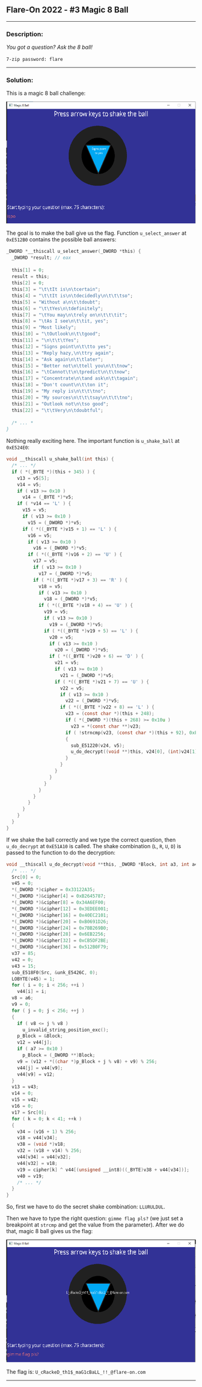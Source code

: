 ## Flare-On 2022 - #3 Magic 8 Ball
___

### Description: 

*You got a question? Ask the 8 ball!*

`7-zip password: flare`

___

### Solution:

This is a magic 8 ball challenge:

![alt text](images/intro.png "")

The goal is to make the ball give us the flag. Function `u_select_answer` at `0xE512B0`
contains the possible ball answers:
```c
_DWORD *__thiscall u_select_answer(_DWORD *this) {
  _DWORD *result; // eax

  this[1] = 0;
  result = this;
  this[2] = 0;
  this[3] = "\t\tIt is\n\tcertain";
  this[4] = "\t\tIt is\n\tdecidedly\n\t\t\tso";
  this[5] = "Without a\n\t\tdoubt";
  this[6] = "\t\tYes\n\tdefinitely";
  this[7] = "\tYou may\n\trely on\n\t\t\tit";
  this[8] = "\tAs I see\n\t\tit, yes";
  this[9] = "Most likely";
  this[10] = "\tOutlook\n\t\tgood";
  this[11] = "\n\t\t\tYes";
  this[12] = "Signs point\n\t\tto yes";
  this[13] = "Reply hazy,\n\ttry again";
  this[14] = "Ask again\n\t\tlater";
  this[15] = "Better not\n\ttell you\n\t\tnow";
  this[16] = "\tCannot\t\n\tpredict\n\t\tnow";
  this[17] = "Concentrate\n\tand ask\n\t\tagain";
  this[18] = "Don't count\n\t\ton it";
  this[19] = "My reply is\n\t\t\tno";
  this[20] = "My sources\n\t\t\tsay\n\t\t\tno";
  this[21] = "Outlook not\n\tso good";
  this[22] = "\t\tVery\n\tdoubtful";
  
  /* ... *
}
```

Nothing really exciting here. The important function is `u_shake_ball` at `0xE524E0`:
```c
void __thiscall u_shake_ball(int this) {
  /* ... */
  if ( *(_BYTE *)(this + 345) ) {
    v13 = v5[5];
    v14 = v5;
    if ( v13 >= 0x10 )
      v14 = (_BYTE *)*v5;
    if ( *v14 == 'L' ) {
      v15 = v5;
      if ( v13 >= 0x10 )
        v15 = (_DWORD *)*v5;
      if ( *((_BYTE *)v15 + 1) == 'L' ) {
        v16 = v5;
        if ( v13 >= 0x10 )
          v16 = (_DWORD *)*v5;
        if ( *((_BYTE *)v16 + 2) == 'U' ) {
          v17 = v5;
          if ( v13 >= 0x10 )
            v17 = (_DWORD *)*v5;
          if ( *((_BYTE *)v17 + 3) == 'R' ) {
            v18 = v5;
            if ( v13 >= 0x10 )
              v18 = (_DWORD *)*v5;
            if ( *((_BYTE *)v18 + 4) == 'U' ) {
              v19 = v5;
              if ( v13 >= 0x10 )
                v19 = (_DWORD *)*v5;
              if ( *((_BYTE *)v19 + 5) == 'L' ) {
                v20 = v5;
                if ( v13 >= 0x10 )
                  v20 = (_DWORD *)*v5;
                if ( *((_BYTE *)v20 + 6) == 'D' ) {
                  v21 = v5;
                  if ( v13 >= 0x10 )
                    v21 = (_DWORD *)*v5;
                  if ( *((_BYTE *)v21 + 7) == 'U' ) {
                    v22 = v5;
                    if ( v13 >= 0x10 )
                      v22 = (_DWORD *)*v5;
                    if ( *((_BYTE *)v22 + 8) == 'L' ) {
                      v23 = (const char *)(this + 248);
                      if ( *(_DWORD *)(this + 268) >= 0x10u )
                        v23 = *(const char **)v23;
                      if ( !strncmp(v23, (const char *)(this + 92), 0xFu) )
                      {
                        sub_E51220(v24, v5);
                        u_do_decrypt((void **)this, v24[0], (int)v24[1], (int)v24[2], (int)v24[3], (int)v25, v26);
                      }
                    }
                  }
                }
              }
            }
          }
        }
      }
    }
  }
}
```

If we shake the ball correctly and we type the correct question, then `u_do_decrypt` 
at `0xE51A10` is called. The shake combination (`L`, `R`, `U`, `D`) is passed to the function
to do the decryption:
```c
void __thiscall u_do_decrypt(void **this, _DWORD *Block, int a3, int a4, int a5, int a6, unsigned int a7) {
  /* ... */
  Src[0] = 0;
  v45 = 0;
  *(_DWORD *)cipher = 0x33122A35;
  *(_DWORD *)&cipher[4] = 0xB2645787;
  *(_DWORD *)&cipher[8] = 0x34A6EF00;
  *(_DWORD *)&cipher[12] = 0x3EDEE001;
  *(_DWORD *)&cipher[16] = 0x40EC2101;
  *(_DWORD *)&cipher[20] = 0xB0691D26;
  *(_DWORD *)&cipher[24] = 0x7BB269B0;
  *(_DWORD *)&cipher[28] = 0x6EB2256;
  *(_DWORD *)&cipher[32] = 0xCB5DF2BE;
  *(_DWORD *)&cipher[36] = 0x512B0F79;
  v37 = 85;
  v42 = 0;
  v43 = 15;
  sub_E518F0(Src, &unk_E5426C, 0);
  LOBYTE(v45) = 1;
  for ( i = 0; i < 256; ++i )
    v44[i] = i;
  v8 = a6;
  v9 = 0;
  for ( j = 0; j < 256; ++j )
  {
    if ( v8 <= j % v8 )
      u_invalid_string_position_exc();
    p_Block = &Block;
    v12 = v44[j];
    if ( a7 >= 0x10 )
      p_Block = (_DWORD **)Block;
    v9 = (v12 + *((char *)p_Block + j % v8) + v9) % 256;
    v44[j] = v44[v9];
    v44[v9] = v12;
  }
  v13 = v43;
  v14 = 0;
  v15 = v42;
  v16 = 0;
  v17 = Src[0];
  for ( k = 0; k < 41; ++k )
  {
    v34 = (v16 + 1) % 256;
    v18 = v44[v34];
    v38 = (void *)v18;
    v32 = (v18 + v14) % 256;
    v44[v34] = v44[v32];
    v44[v32] = v18;
    v19 = cipher[k] ^ v44[(unsigned __int8)((_BYTE)v38 + v44[v34])];
    v40 = v19;
    /* ... */
  }
}
```

So, first we have to do the secret shake combination: `LLURULDUL`.

Then we have to type the right question: `gimme flag pls?` (we just set a breakpoint at `strcmp` and
get the value from the parameter). After we do that, magic 8 ball gives us the flag:

![alt text](images/flag.png "")

The flag is: `U_cRackeD_th1$_maG1cBaLL_!!_@flare-on.com`
___
